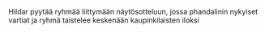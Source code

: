Hildar pyytää ryhmää liittymään näytösotteluun, jossa phandalinin nykyiset vartiat ja ryhmä taistelee keskenään kaupinkilaisten iloksi